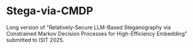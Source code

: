 # Stega-via-CMDP
Long version of "Relatively-Secure LLM-Based Steganography via Constrained Markov Decision Processes for High-Efficiency Embedding" submitted to ISIT 2025.
